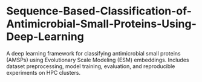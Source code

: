 # Sequence-Based-Classification-of-Antimicrobial-Small-Proteins-Using-Deep-Learning
A deep learning framework for classifying antimicrobial small proteins (AMSPs) using Evolutionary Scale Modeling (ESM) embeddings. Includes dataset preprocessing, model training, evaluation, and reproducible experiments on HPC clusters.
